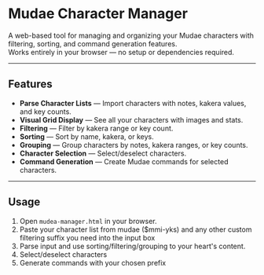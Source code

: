 # Mudae Character Manager

A web-based tool for managing and organizing your Mudae characters with filtering, sorting, and command generation features.  
Works entirely in your browser — no setup or dependencies required.

---

## Features

- **Parse Character Lists** — Import characters with notes, kakera values, and key counts.  
- **Visual Grid Display** — See all your characters with images and stats.
- **Filtering** — Filter by kakera range or key count.  
- **Sorting** — Sort by name, kakera, or keys.  
- **Grouping** — Group characters by notes, kakera ranges, or key counts.  
- **Character Selection** — Select/deselect characters.
- **Command Generation** — Create Mudae commands for selected characters.


---

## Usage

1. Open `mudea-manager.html` in your browser.  
2. Paste your character list from mudae ($mmi-yks) and any other custom filtering suffix you need into the input box
3. Parse input and use sorting/filtering/grouping to your heart's content.
4. Select/deselect characters
5. Generate commands with your chosen prefix
